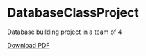 # DatabaseClassProject
Database building project in a team of 4 
<html>
  <body>
   <a href="https://Molungoa.github.io/DatabaseClassProject/DatabaseProject.pdf">Download PDF</a>
 </body>
   </html>
